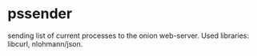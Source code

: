 # pssender
sending list of current processes to the onion web-server.
Used libraries: libcurl, nlohmann/json.
